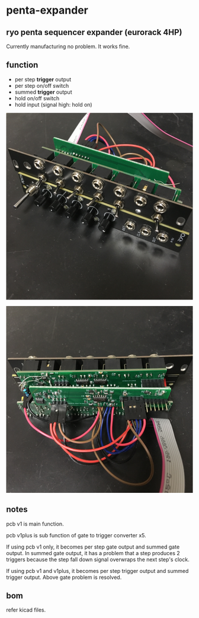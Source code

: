 # penta-expander

## ryo penta sequencer expander (eurorack 4HP)

Currently manufacturing no problem. It works fine.

## function

- per step **trigger** output
- per step on/off switch
- summed **trigger** output
- hold on/off switch
- hold input (signal high: hold on)

![Front image](pentaexpander_front.jpg?raw=true "Front image")

![Back image](pentaexpander_back.jpg?raw=true "Back image")

## notes

pcb v1 is main function.

pcb v1plus is sub function of gate to trigger converter x5.

If using pcb v1 only, it becomes per step gate output and summed gate output.
In summed gate output, it has a problem that a step produces 2 triggers because the step fall down signal overwraps the next step's clock.

If using pcb v1 and v1plus, it becomes per step trigger output and summed trigger output.
Above gate problem is resolved.

## bom

refer kicad files.
